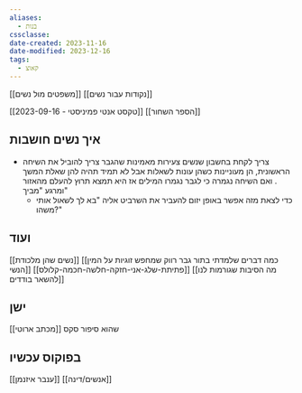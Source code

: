 ```yaml
---
aliases:
  - בנות
cssclasse: 
date-created: 2023-11-16
date-modified: 2023-12-16
tags:
  - קאוצ
---
```

[[משפטים מול נשים]]
[[נקודות עבור נשים]]

[[2023-09-16 - טקסט אנטי פמיניסטי]]
[[הספר השחור]]

## איך נשים חושבות

- צריך לקחת בחשבון שנשים צעירות מאמינות שהגבר צריך להוביל את השיחה הראשונית, הן מעוניינות כשהן עונות לשאלות אבל לא תמיד תהיה להן שאלת המשך . ואם השיחה נגמרה כי לגבר נגמרו המילים אז היא תמצא תרוץ להעלם מהאזור ומרגע "מביך"
	- כדי לצאת מזה אפשר באופן יזום להעביר את השרביט אליה "בא לך לשאול אותי משהו?"

## ועוד

[[נשים שהן מלכודת]]
[[כמה דברים שלמדתי בתור גבר רווק שמחפש זוגיות על המין הנשי]]
[[פתיתת-שלג-אני-חזקה-חלשה-חכמה-קלולס]]
[[מה הסיבות שגורמות לנו להשאר בודדים]]

## ישן

[[מכתב ארוטי]] שהוא סיפור סקס

## בפוקוס עכשיו

[[ענבר איזנמן]]
[[אנשים/דינה]]
